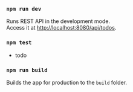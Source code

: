 ### `npm run dev`

Runs REST API in the development mode.<br />
Access it at [http://localhost:8080/api/todos](http://localhost:8080/api/todos).

### `npm test`

* todo

### `npm run build`

Builds the app for production to the `build` folder.<br />